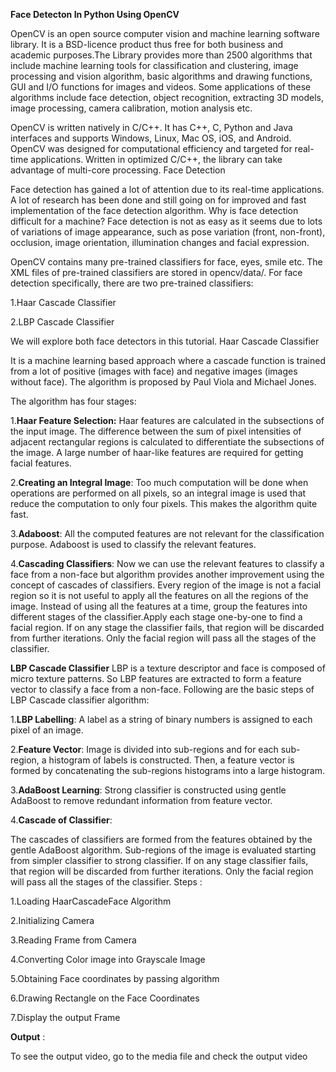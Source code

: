 **Face Detecton In Python Using OpenCV**

OpenCV is an open source computer vision and machine learning software library. It is a BSD-licence product thus free for both business and academic purposes.The Library provides more than 2500 algorithms that include machine learning tools for classification and clustering, image processing and vision algorithm, basic algorithms and drawing functions, GUI and I/O functions for images and videos. Some applications of these algorithms include face detection, object recognition, extracting 3D models, image processing, camera calibration, motion analysis etc.

OpenCV is written natively in C/C++. It has C++, C, Python and Java interfaces and supports Windows, Linux, Mac OS, iOS, and Android. OpenCV was designed for computational efficiency and targeted for real-time applications. Written in optimized C/C++, the library can take advantage of multi-core processing.
Face Detection

Face detection has gained a lot of attention due to its real-time applications. A lot of research has been done and still going on for improved and fast implementation of the face detection algorithm. Why is face detection difficult for a machine? Face detection is not as easy as it seems due to lots of variations of image appearance, such as pose variation (front, non-front), occlusion, image orientation, illumination changes and facial expression.

OpenCV contains many pre-trained classifiers for face, eyes, smile etc. The XML files of pre-trained classifiers are stored in opencv/data/. For face detection specifically, there are two pre-trained classifiers:

1.Haar Cascade Classifier

2.LBP Cascade Classifier

We will explore both face detectors in this tutorial.
Haar Cascade Classifier

It is a machine learning based approach where a cascade function is trained from a lot of positive (images with face) and negative images (images without face). The algorithm is proposed by Paul Viola and Michael Jones.

The algorithm has four stages:

1.**Haar Feature Selection:**
Haar features are calculated in the subsections of the input image. The difference between the sum of pixel intensities of adjacent rectangular regions is calculated to differentiate the subsections of the image. A large number of haar-like features are required for getting facial features.

2.**Creating an Integral Image**:
Too much computation will be done when operations are performed on all pixels, so an integral image is used that reduce the computation to only four pixels. This makes the algorithm quite fast.

3.**Adaboost**:
All the computed features are not relevant for the classification purpose. Adaboost is used to classify the relevant features.

4.**Cascading Classifiers**:
Now we can use the relevant features to classify a face from a non-face but algorithm provides another improvement using the concept of cascades of classifiers. Every region of the image is not a facial region so it is not useful to apply all the features on all the regions of the image. Instead of using all the features at a time, group the features into different stages of the classifier.Apply each stage one-by-one to find a facial region. If on any stage the classifier fails, that region will be discarded from further iterations. Only the facial region will pass all the stages of the classifier.

**LBP Cascade Classifier**
LBP is a texture descriptor and face is composed of micro texture patterns. So LBP features are extracted to form a feature vector to classify a face from a non-face. Following are the basic steps of LBP Cascade classifier algorithm:

1.**LBP Labelling**:
A label as a string of binary numbers is assigned to each pixel of an image.

2.**Feature Vector**:
Image is divided into sub-regions and for each sub-region, a histogram of labels is constructed. Then, a feature vector is formed by concatenating the sub-regions histograms into a large histogram.

3.**AdaBoost Learning**:
Strong classifier is constructed using gentle AdaBoost to remove redundant information from feature vector.

4.**Cascade of Classifier**:

The cascades of classifiers are formed from the features obtained by the gentle AdaBoost algorithm. Sub-regions of the image is evaluated starting from simpler classifier to strong classifier. If on any stage classifier fails, that region will be discarded from further iterations. Only the facial region will pass all the stages of the classifier.
Steps :

  1.Loading HaarCascadeFace Algorithm
   
  2.Initializing Camera
   
  3.Reading Frame from Camera
   
  4.Converting Color image into Grayscale Image
   
  5.Obtaining Face coordinates by passing algorithm
   
  6.Drawing Rectangle on the Face Coordinates
   
  7.Display the output Frame

**Output** :

To see the output video, go to the media file and check the output video
